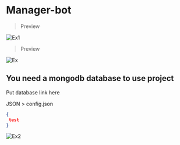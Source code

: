 # Manager-bot

 > Preview
 
![Ex1](https://user-images.githubusercontent.com/73163422/167236713-c080ba51-658a-4bb6-b073-bb461d10071e.png)

 > Preview
 
![Ex](https://user-images.githubusercontent.com/73163422/167236734-6e5a8923-e313-4418-9bce-4bf46366933d.png)



## You need a mongodb database to use project 








Put database link here

JSON > config.json

```json
{
 test
}
```

![Ex2](https://user-images.githubusercontent.com/73163422/167236757-ef684325-d28f-40d4-985c-f4a4787ab9bd.png)




